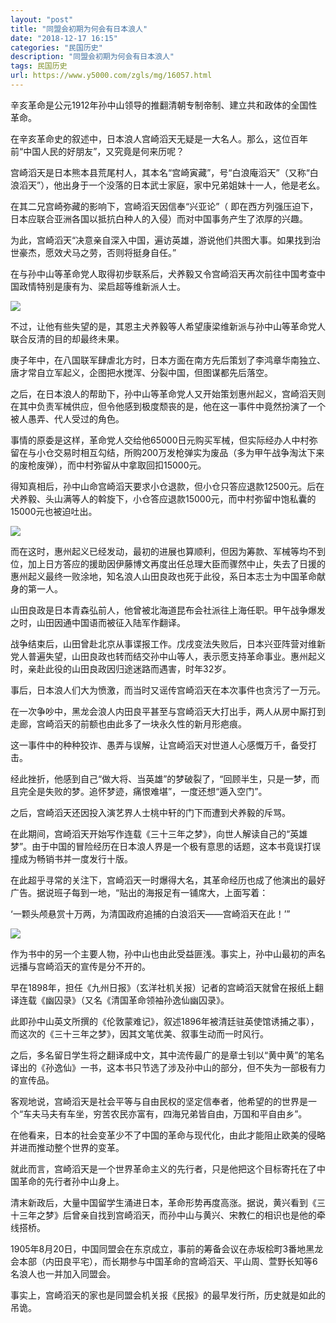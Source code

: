 ```yaml
---
layout: "post"
title: "同盟会初期为何会有日本浪人"
date: "2018-12-17 16:15"
categories: "民国历史"
description: "同盟会初期为何会有日本浪人"
tags: 民国历史
url: https://www.y5000.com/zgls/mg/16057.html
---
```






辛亥革命是公元1912年孙中山领导的推翻清朝专制帝制、建立共和政体的全国性革命。

在辛亥革命史的叙述中，日本浪人宫崎滔天无疑是一大名人。那么，这位百年前“中国人民的好朋友”，又究竟是何来历呢？

宫崎滔天是日本熊本县荒尾村人，其本名“宫崎寅藏”，号“白浪庵滔天”（又称“白浪滔天”），他出身于一个没落的日本武士家庭，家中兄弟姐妹十一人，他是老幺。

在其二兄宫崎弥藏的影响下，宫崎滔天因信奉“兴亚论”（ 即在西方列强压迫下，日本应联合亚洲各国以抵抗白种人的入侵）而对中国事务产生了浓厚的兴趣。

为此，宫崎滔天“决意亲自深入中国，遍访英雄，游说他们共图大事。如果找到治世豪杰，愿效犬马之劳，否则将挺身自任。”

在与孙中山等革命党人取得初步联系后，犬养毅又令宫崎滔天再次前往中国考查中国政情特别是康有为、梁启超等维新派人士。

![](https://img.y5000.com/uploads/allimg/170306/8-1F306141521219.jpg)

不过，让他有些失望的是，其恩主犬养毅等人希望康梁维新派与孙中山等革命党人联合反清的目的却最终未果。

庚子年中，在八国联军肆虐北方时，日本方面在南方先后策划了李鸿章华南独立、唐才常自立军起义，企图把水搅浑、分裂中国，但图谋都先后落空。

之后，在日本浪人的帮助下，孙中山等革命党人又开始策划惠州起义，宫崎滔天则在其中负责军械供应，但令他感到极度颓丧的是，他在这一事件中竟然扮演了一个被人愚弄、代人受过的角色。

事情的原委是这样，革命党人交给他65000日元购买军械，但实际经办人中村弥留在与小仓交易时相互勾结，所购200万发枪弹实为废品（多为甲午战争淘汰下来的废枪废弹），而中村弥留从中拿取回扣15000元。

得知真相后，孙中山命宫崎滔天要求小仓退款，但小仓只答应退款12500元。后在犬养毅、头山满等人的斡旋下，小仓答应退款15000元，而中村弥留中饱私囊的15000元也被迫吐出。

![](https://img.y5000.com/uploads/allimg/170306/8-1F306141514c7.jpg)

而在这时，惠州起义已经发动，最初的进展也算顺利，但因为筹款、军械等均不到位，加上日方答应的援助因伊藤博文再度出任总理大臣而骤然中止，失去了日援的惠州起义最终一败涂地，知名浪人山田良政也死于此役，系日本志士为中国革命献身的第一人。

山田良政是日本青森弘前人，他曾被北海道昆布会社派往上海任职。甲午战争爆发之时，山田因通中国语而被征入陆军作翻译。

战争结束后，山田曾赴北京从事谍报工作。戊戌变法失败后，日本兴亚阵营对维新党人普遍失望，山田良政也转而结交孙中山等人，表示愿支持革命事业。惠州起义时，亲赴此役的山田良政因归途迷路而遇害，时年32岁。

事后，日本浪人们大为愤激，而当时又谣传宫崎滔天在本次事件也贪污了一万元。

在一次争吵中，黑龙会浪人内田良平甚至与宫崎滔天大打出手，两人从房中厮打到走廊，宫崎滔天的前额也由此多了一块永久性的新月形疤痕。

这一事件中的种种狡诈、愚弄与误解，让宫崎滔天对世道人心感慨万千，备受打击。

经此挫折，他感到自己“做大将、当英雄”的梦破裂了，“回顾半生，只是一梦，而且完全是失败的梦。追怀梦迹，痛恨难堪”，一度还想“遁入空门”。

之后，宫崎滔天还因投入演艺界人士桃中轩的门下而遭到犬养毅的斥骂。

在此期间，宫崎滔天开始写作连载《三十三年之梦》，向世人解读自己的“英雄梦”。由于中国的冒险经历在日本浪人界是一个极有意思的话题，这本书竟误打误撞成为畅销书并一度发行十版。

在此超乎寻常的关注下，宫崎滔天一时爆得大名，其革命经历也成了他演出的最好广告。据说班子每到一地，“贴出的海报足有一铺席大，上面写着：

‘一颗头颅悬赏十万两，为清国政府追捕的白浪滔天——宫崎滔天在此！’”

![](https://img.y5000.com/uploads/allimg/170306/8-1F306141505S4.jpg)

作为书中的另一个主要人物，孙中山也由此受益匪浅。事实上，孙中山最初的声名远播与宫崎滔天的宣传是分不开的。

早在1898年，担任《九州日报》（玄洋社机关报）记者的宫崎滔天就曾在报纸上翻译连载《幽囚录》（又名《清国革命领袖孙逸仙幽囚录》。

此即孙中山英文所撰的《伦敦蒙难记》，叙述1896年被清廷驻英使馆诱捕之事），而这次的《三十三年之梦》，因其文笔优美、叙事生动而一时风行。

之后，多名留日学生将之翻译成中文，其中流传最广的是章士钊以“黄中黄”的笔名译出的《孙逸仙》一书，这本书只节选了涉及孙中山的部分，但不失为一部极有力的宣传品。

客观地说，宫崎滔天是社会平等与自由民权的坚定信奉者，他希望的的世界是一个“车夫马夫有车坐，穷苦农民亦富有，四海兄弟皆自由，万国和平自由乡”。

在他看来，日本的社会变革少不了中国的革命与现代化，由此才能阻止欧美的侵略并进而推动整个世界的变革。

就此而言，宫崎滔天是一个世界革命主义的先行者，只是他把这个目标寄托在了中国革命的先行者孙中山身上。

清末新政后，大量中国留学生涌进日本，革命形势再度高涨。据说，黄兴看到《三十三年之梦》后曾亲自找到宫崎滔天，而孙中山与黄兴、宋教仁的相识也是他的牵线搭桥。

1905年8月20日，中国同盟会在东京成立，事前的筹备会议在赤坂桧町3番地黑龙会本部（内田良平宅），而长期参与中国革命的宫崎滔天、平山周、萱野长知等6名浪人也一并加入同盟会。

事实上，宫崎滔天的家也是同盟会机关报《民报》的最早发行所，历史就是如此的吊诡。
